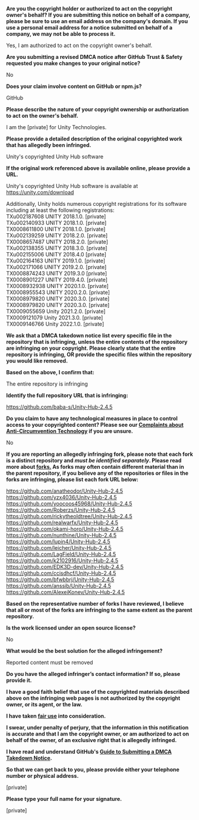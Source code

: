 **Are you the copyright holder or authorized to act on the copyright owner's behalf? If you are submitting this notice on behalf of a company, please be sure to use an email address on the company's domain. If you use a personal email address for a notice submitted on behalf of a company, we may not be able to process it.**

Yes, I am authorized to act on the copyright owner's behalf.

**Are you submitting a revised DMCA notice after GitHub Trust & Safety requested you make changes to your original notice?**

No

**Does your claim involve content on GitHub or npm.js?**

GitHub

**Please describe the nature of your copyright ownership or authorization to act on the owner's behalf.**

I am the [private] for Unity Technologies.

**Please provide a detailed description of the original copyrighted work that has allegedly been infringed.**

Unity's copyrighted Unity Hub software

**If the original work referenced above is available online, please provide a URL.**

Unity's copyrighted Unity Hub software is available at https://unity.com/download

Additionally, Unity holds numerous copyright registrations for its software including at least the following registrations:  
TXu002187608 UNITY 2018.1.0. [private]  
TXu002140933 UNITY 2018.1.0. [private]  
TX0008611800 UNITY 2018.1.0. [private]  
TXu002139259 UNITY 2018.2.0. [private]  
TX0008657487 UNITY 2018.2.0. [private]  
TXu002138355 UNITY 2018.3.0. [private]  
TXu002155006 UNITY 2018.4.0 [private]  
TXu002164163 UNITY 2019.1.0. [private]  
TXu002171066 UNITY 2019.2.0. [private]  
TX0008874243 UNITY 2019.3.0 [private]  
TX0008901227 UNITY 2019.4.0. [private]  
TX0008932938 UNITY 2020.1.0. [private]  
TX0008955543 UNITY 2020.2.0. [private]  
TX0008979820 UNITY 2020.3.0. [private]  
TX0008979820 UNITY 2020.3.0. [private]  
TX0009055659 Unity 2021.2.0. [private]  
TX0009121079 Unity 2021.3.0. [private]  
TX0009146766 Unity 2022.1.0. [private]  

**We ask that a DMCA takedown notice list every specific file in the repository that is infringing, unless the entire contents of the repository are infringing on your copyright. Please clearly state that the entire repository is infringing, OR provide the specific files within the repository you would like removed.**

**Based on the above, I confirm that:**

The entire repository is infringing

**Identify the full repository URL that is infringing:**

https://github.com/baba-s/Unity-Hub-2.4.5

**Do you claim to have any technological measures in place to control access to your copyrighted content? Please see our <a href="https://docs.github.com/articles/guide-to-submitting-a-dmca-takedown-notice#complaints-about-anti-circumvention-technology">Complaints about Anti-Circumvention Technology</a> if you are unsure.**

No

**If you are reporting an allegedly infringing fork, please note that each fork is a distinct repository and <i>must be identified separately</i>. Please read more about <a href="https://docs.github.com/articles/dmca-takedown-policy#b-what-about-forks-or-whats-a-fork">forks.</a> As forks may often contain different material than in the parent repository, if you believe any of the repositories or files in the forks are infringing, please list each fork URL below:**

https://github.com/anatheodor/Unity-Hub-2.4.5  
https://github.com/yzx4036/Unity-Hub-2.4.5  
https://github.com/yoocoos45968/Unity-Hub-2.4.5  
https://github.com/Roberzs/Unity-Hub-2.4.5  
https://github.com/rickytheoldtree/Unity-Hub-2.4.5  
https://github.com/realwarfx/Unity-Hub-2.4.5  
https://github.com/okami-horo/Unity-Hub-2.4.5  
https://github.com/nunthine/Unity-Hub-2.4.5  
https://github.com/lupin4/Unity-Hub-2.4.5  
https://github.com/leicher/Unity-Hub-2.4.5  
https://github.com/LagField/Unity-Hub-2.4.5  
https://github.com/k2102916/Unity-Hub-2.4.5  
https://github.com/EDK3D-dev/Unity-Hub-2.4.5  
https://github.com/ccisdhcf/Unity-Hub-2.4.5  
https://github.com/bfwbbrj/Unity-Hub-2.4.5  
https://github.com/anssib/Unity-Hub-2.4.5  
https://github.com/AlexeiKonev/Unity-Hub-2.4.5  

**Based on the representative number of forks I have reviewed, I believe that all or most of the forks are infringing to the same extent as the parent repository.**

**Is the work licensed under an open source license?**

No

**What would be the best solution for the alleged infringement?**

Reported content must be removed

**Do you have the alleged infringer’s contact information? If so, please provide it.**

**I have a good faith belief that use of the copyrighted materials described above on the infringing web pages is not authorized by the copyright owner, or its agent, or the law.**

**I have taken <a href="https://www.lumendatabase.org/topics/22">fair use</a> into consideration.**

**I swear, under penalty of perjury, that the information in this notification is accurate and that I am the copyright owner, or am authorized to act on behalf of the owner, of an exclusive right that is allegedly infringed.**

**I have read and understand GitHub's <a href="https://docs.github.com/articles/guide-to-submitting-a-dmca-takedown-notice/">Guide to Submitting a DMCA Takedown Notice</a>.**

**So that we can get back to you, please provide either your telephone number or physical address.**

[private]

**Please type your full name for your signature.**

[private]
